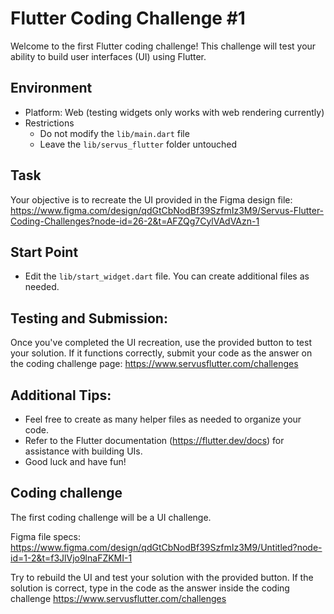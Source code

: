 # Flutter Coding Challenge #1

Welcome to the first Flutter coding challenge! This challenge will test your ability to build user interfaces (UI) using Flutter.

## Environment

* Platform: Web (testing widgets only works with web rendering currently)
* Restrictions
    * Do not modify the `lib/main.dart` file
    * Leave the `lib/servus_flutter` folder untouched

## Task

Your objective is to recreate the UI provided in the Figma design
file: https://www.figma.com/design/qdGtCbNodBf39SzfmIz3M9/Servus-Flutter-Coding-Challenges?node-id=26-2&t=AFZQg7CylVAdVAzn-1

## Start Point
* Edit the `lib/start_widget.dart` file. You can create additional files as needed.

## Testing and Submission:

Once you've completed the UI recreation,  use the provided button to test your solution. If it functions correctly, submit your code as the answer on the coding challenge page:  https://www.servusflutter.com/challenges

## Additional Tips:

* Feel free to create as many helper files as needed to organize your code.
* Refer to the Flutter documentation (https://flutter.dev/docs) for assistance with building UIs.
* Good luck and have fun!

## Coding challenge

The first coding challenge will be a UI challenge. 

Figma file specs: https://www.figma.com/design/qdGtCbNodBf39SzfmIz3M9/Untitled?node-id=1-2&t=f3JlVjo9lnaFZKMI-1

Try to rebuild the UI and test your solution with the provided button. If the solution is correct, type in the code as the answer inside the coding challenge https://www.servusflutter.com/challenges
